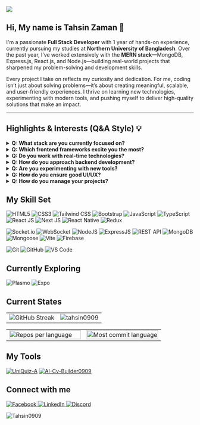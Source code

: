 <img src="https://i.ibb.co.com/q3brCXcF/rsz-done-is-better-than-perfect.png" />


## **Hi, My name is Tahsin Zaman** 👋

<p>
I'm a passionate <b>Full Stack Developer</b> with 1 year of hands-on experience, currently pursuing my studies at <b>Northern University of Bangladesh</b>.  
Over the past year, I’ve worked extensively with the <b>MERN stack</b>—MongoDB, Express.js, React.js, and Node.js—building real-world projects that sharpened my problem-solving and development skills.
</p>

<p>
Every project I take on reflects my curiosity and dedication. For me, coding isn’t just about solving problems—it’s about creating meaningful, scalable, and user-friendly experiences.  
I thrive on learning new technologies, experimenting with modern tools, and pushing myself to deliver high-quality solutions that make an impact.
</p>

---

## Highlights & Interests (Q&A Style) 💡

<details>
  <summary><b>Q: What stack are you currently focused on?</b></summary>
  🌟 A: I’m exploring full-stack development with the <b>MERN stack</b>—MongoDB, Express.js, React.js, and Node.js.
</details>

<details>
  <summary><b>Q: Which frontend frameworks excite you the most?</b></summary>
  💻 A: I love developing modern and high-performance web apps with <b>React.js</b> and <b>Next.js</b>.
</details>

<details>
  <summary><b>Q: Do you work with real-time technologies?</b></summary>
  🚀 A: Yes! I’m learning <b>WebSocket</b> and <b>Socket.io</b> to build interactive, real-time applications.
</details>

<details>
  <summary><b>Q: How do you approach backend development?</b></summary>
  📚 A: I enjoy designing <b>REST APIs</b> with Node.js and managing databases efficiently using <b>MongoDB</b>.
</details>

<details>
  <summary><b>Q: Are you experimenting with new tools?</b></summary>
  ⚡ A: Definitely! I’ve been exploring <b>Plasmo</b> (browser extensions), <b>Firebase</b>, and <b>Expo</b> for cross-platform apps.
</details>

<details>
  <summary><b>Q: How do you ensure good UI/UX?</b></summary>
  🛠 A: By enhancing interfaces with <b>Tailwind</b>, <b>Bootstrap</b>, and <b>Ant-Design</b> for clean and responsive design.
</details>

<details>
  <summary><b>Q: How do you manage your projects?</b></summary>
  🔧 A: With <b>Git</b> and <b>GitHub</b>, ensuring smooth version control, collaboration, and open-source contributions.
</details>




## My Skill Set  


![HTML5](https://img.shields.io/badge/HTML5-E34F26?style=for-the-badge&logo=html5&logoColor=white)
![CSS3](https://img.shields.io/badge/CSS3-1572B6?style=for-the-badge&logo=css3&logoColor=white)
![Tailwind CSS](https://img.shields.io/badge/Tailwind_CSS-06B6D4?style=for-the-badge&logo=tailwindcss&logoColor=white)
![Bootstrap](https://img.shields.io/badge/Bootstrap-563D7C?style=for-the-badge&logo=bootstrap&logoColor=white)
![JavaScript](https://img.shields.io/badge/JavaScript-F0DB4F?style=for-the-badge&logo=javascript&logoColor=black)
![TypeScript](https://img.shields.io/badge/TypeScript-007ACC?style=for-the-badge&logo=typescript&logoColor=white)
![React JS](https://img.shields.io/badge/React-61DBFB?style=for-the-badge&logo=react&logoColor=white)
![Next JS](https://img.shields.io/badge/Next.js-000000?style=for-the-badge&logo=nextdotjs&logoColor=white)
![React Native](https://img.shields.io/badge/React_Native-61DAFB?style=for-the-badge&logo=react&logoColor=black)
![Redux](https://img.shields.io/badge/Redux-593D88?style=for-the-badge&logo=redux&logoColor=white)

![Socket.io](https://img.shields.io/badge/Socket.io-010101?style=for-the-badge&logo=socketdotio&logoColor=white)
![WebSocket](https://img.shields.io/badge/WebSocket-FF6600?style=for-the-badge)
![NodeJS](https://img.shields.io/badge/Node.js-339933?style=for-the-badge&logo=node.js&logoColor=white)
![ExpressJS](https://img.shields.io/badge/Express-000000?style=for-the-badge&logo=express&logoColor=white)
![REST API](https://img.shields.io/badge/REST_API-FF5733?style=for-the-badge)
![MongoDB](https://img.shields.io/badge/MongoDB-4EA94B?style=for-the-badge&logo=mongodb&logoColor=white)
![Mongoose](https://img.shields.io/badge/Mongoose-880000?style=for-the-badge)
![Vite](https://img.shields.io/badge/Vite-646CFF?style=for-the-badge&logo=vite&logoColor=white)
![Firebase](https://img.shields.io/badge/Firebase-FFA611?style=for-the-badge&logo=firebase&logoColor=white)

![Git](https://img.shields.io/badge/Git-F05032?style=for-the-badge&logo=git&logoColor=white)
![GitHub](https://img.shields.io/badge/GitHub-181717?style=for-the-badge&logo=github&logoColor=white)
![VS Code](https://img.shields.io/badge/VSCode-0078D7?style=for-the-badge&logo=visual-studio-code&logoColor=white)

## Currently Exploring
![Plasmo](https://img.shields.io/badge/Plasmo-000000?style=for-the-badge&logo=plasmo&logoColor=white)
![Expo](https://img.shields.io/badge/Expo-1B1F23?style=for-the-badge&logo=expo&logoColor=white)

## Current States

<table>
  <tr>
    <td>
      <img src="https://streak-stats.demolab.com?user=Tahsin0909&theme=tokyonight&hide_border=true&border_radius=5&date_format=j%20M%5B%20Y%5D" alt="GitHub Streak" />
    </td>
    <td>
      <img src="https://github-readme-stats.vercel.app/api?username=tahsin0909&show_icons=true&locale=en" alt="tahsin0909" />
    </td>
  </tr>
</table>

<table>
  <tr>
    <td width="50%">
      <img src="http://github-profile-summary-cards.vercel.app/api/cards/repos-per-language?username=Tahsin0909&theme=transparent" alt="Repos per language" width="100%"/>
    </td>
    <td width="50%">
      <img src="http://github-profile-summary-cards.vercel.app/api/cards/most-commit-language?username=Tahsin0909&theme=transparent" alt="Most commit language" width="100%"/>
    </td>
  </tr>
</table>









## My Tools 
[![UniQuiz-A](https://github-readme-stats.vercel.app/api/pin/?username=Tahsin0909&repo=UniQuiz-AI&border_color=7F3FBF&bg_color=0D1117&title_color=C9D1D9&text_color=8B949E&icon_color=7F3FBF)](https://github.com/Tahsin0909/UniQuiz-AI)
[![AI-Cv-Builder0909](https://github-readme-stats.vercel.app/api/pin/?username=Tahsin0909&repo=AI-Cv-Builder0909&border_color=7F3FBF&bg_color=0D1117&title_color=C9D1D9&text_color=8B949E&icon_color=7F3FBF)](https://github.com/Tahsin0909/AI-Cv-Builder0909)


## Connect with me 
<p align="left">
  <a href="https://www.facebook.com/yourprofile" target="_blank">
    <img src="https://img.shields.io/badge/Facebook-1877F2?style=for-the-badge&logo=facebook&logoColor=white" alt="Facebook"/>
  </a>
  <a href="https://www.linkedin.com/in/yourprofile" target="_blank">
    <img src="https://img.shields.io/badge/LinkedIn-0A66C2?style=for-the-badge&logo=linkedin&logoColor=white" alt="LinkedIn"/>
  </a>
  <a href="https://discord.com/users/yourID" target="_blank">
    <img src="https://img.shields.io/badge/Discord-5865F2?style=for-the-badge&logo=discord&logoColor=white" alt="Discord"/>
  </a>
</p>


<p align="left"> <img src="https://komarev.com/ghpvc/?username=Tahsin0909&label=Profile%20views&color=0e75b6&style=flat" alt="Tahsin0909" /> </p>
